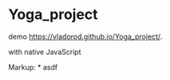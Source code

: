 # Yoga_project

demo https://vladorod.github.io/Yoga_project/.

with native JavaScript

Markup: * asdf
